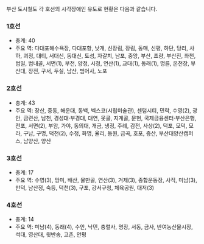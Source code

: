 부산 도시철도 각 호선의 시각장애인 유도로 현황은 다음과 같습니다.

### 1호선
- 총계: 40
- 주요 역: 다대포해수욕장, 다대포항, 낫개, 신장림, 장림, 동매, 신평, 하단, 당리, 사하, 괴정, 대티, 서대신, 동대신, 토성, 자갈치, 남포, 중앙, 부산, 초량, 부산진, 좌천, 범일, 범내골, 서면(1), 부전, 양정, 시청, 연산(1), 교대(1), 동래(1), 명륜, 온천장, 부산대, 장전, 구서, 두실, 남산, 범어사, 노포

### 2호선
- 총계: 43
- 주요 역: 장산, 중동, 해운대, 동백, 벡스코(시립미술관), 센텀시티, 민락, 수영(2), 광안, 금련산, 남천, 경성대·부경대, 대연, 못골, 지게골, 문현, 국제금융센터·부산은행, 전포, 서면(2), 부암, 가야, 동의대, 개금, 냉정, 주례, 감전, 사상(2), 덕포, 모덕, 모라, 구남, 구명, 덕천(2), 수정, 화명, 율리, 동원, 금곡, 호포, 증산, 부산대양산캠퍼스, 남양산, 양산

### 3호선
- 총계: 17
- 주요 역: 수영(3), 망미, 배산, 물만골, 연산(3), 거제(3), 종합운동장, 사직, 미남(3), 만덕, 남산정, 숙등, 덕천(3), 구포, 강서구청, 체육공원, 대저(3)

### 4호선
- 총계: 14
- 주요 역: 미남(4), 동래(4), 수안, 낙민, 충렬사, 명장, 서동, 금사, 반여농산물시장, 석대, 영산대, 윗반송, 고촌, 안평